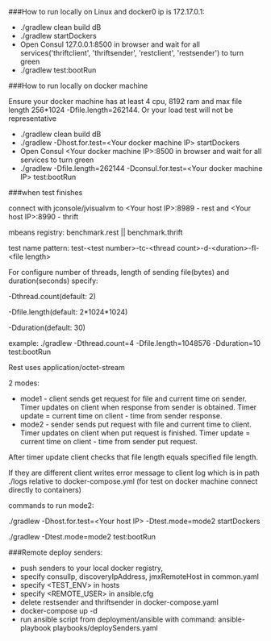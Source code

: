 ###How to run locally on Linux and docker0 ip is 172.17.0.1:
* ./gradlew clean build dB
* ./gradlew startDockers
* Open Consul 127.0.0.1:8500 in browser and wait for all services('thriftclient', 'thriftsender', 'restclient', 'restsender') to turn green
* ./gradlew test:bootRun

###How to run locally on docker machine

Ensure your docker machine has at least 4 cpu, 8192 ram and max file length 256*1024 -Dfile.length=262144. Or your load test will not be representative

* ./gradlew clean build dB
* ./gradlew -Dhost.for.test=\<Your docker machine IP> startDockers
* Open Consul \<Your docker machine IP>:8500 in browser and wait for all services to turn green
* ./gradlew -Dfile.length=262144 -Dconsul.for.test=\<Your docker machine IP> test:bootRun

###when test finishes

connect with jconsole/jvisualvm to \<Your host IP>:8989 - rest and \<Your host IP>:8990 - thrift

mbeans registry: benchmark.rest || benchmark.thrift

test name pattern: test-\<test number>-tc-\<thread count>-d-\<duration>-fl-\<file length>

For configure number of threads, length of sending file(bytes) and duration(seconds) specify:

 -Dthread.count(default: 2)

 -Dfile.length(default: 2\*1024\*1024)

 -Dduration(default: 30)

example: ./gradlew -Dthread.count=4 -Dfile.length=1048576 -Dduration=10 test:bootRun

Rest uses application/octet-stream

2 modes:
* mode1 - client sends get request for file and current time on sender. Timer updates on client when response from sender is obtained.
Timer update = current time on client - time from sender response.
* mode2 - sender sends put request with file and current time to client. Timer updates on client when put request is finished.
Timer update = current time on client - time from sender put request.

After timer update client checks that file length equals specified file length.

If they are different client writes error message to client log which is in path ./logs relative to docker-compose.yml (for test on docker machine connect directly to containers)

commands to run mode2:

./gradlew -Dhost.for.test=\<Your host IP> -Dtest.mode=mode2 startDockers

./gradlew -Dtest.mode=mode2 test:bootRun


###Remote deploy senders:

* push senders to your local docker registry,
* specify consulIp, discoveryIpAddress, jmxRemoteHost in common.yaml
* specify \<TEST_ENV> in hosts
* specify \<REMOTE_USER> in ansible.cfg
* delete restsender and thriftsender in docker-compose.yaml
* docker-compose up -d
* run ansible script from deployment/ansible with command: ansible-playbook playbooks/deploySenders.yaml
